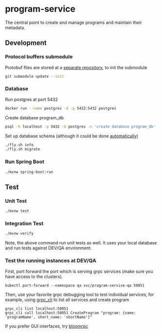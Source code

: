 # program-service

The central point to create and manage programs and maintain their metadata. 

## Development

### Protocol buffers submodule
Protobuf files are stored at a [separate repository](https://github.com/icgc-argo/argo-proto), to init the submodule

```sh
git submodule update --init
```

### Database
Run postgres at port 5432

```sh
docker run --name postgres -d -p 5432:5432 postgres
```

Create database program_db
```sh
psql -h localhost -p 5432 -U postgres -c 'create database program_db'
```

Set up database schema (although it could be done [automatically](https://github.com/spring-projects/spring-boot/blob/v2.1.5.RELEASE/spring-boot-project/spring-boot-autoconfigure/src/main/java/org/springframework/boot/autoconfigure/flyway/FlywayProperties.java))

```sh
./fly.sh info
./fly.sh migrate
```

### Run Spring Boot
```sh
./mvnw spring-boot:run
```

## Test

### Unit Test
```sh
./mvnw test
```

### Integration Test
```sh
./mvnw verify
```
Note, the above command run unit tests as well. It uses your local database and run tests against DEV/QA environment.

### Test the running instances at DEV/QA
First, port forward the port which is serving grpc services (make sure you have access to the clusters).

```
kubectl port-forward --namespace qa svc/program-service-qa 50051
```

Then, use your favorite grpc debugging tool to test individual services, for example, using [grpc_cli](https://github.com/grpc/grpc/blob/master/doc/command_line_tool.md) to list all services and create program

```
grpc_cli list localhost:50051
grpc_cli call localhost:50051 CreateProgram "program: {name: 'programName', short_name: 'shortName'}"
```

If you prefer GUI interfaces, try [bloomrpc](https://github.com/uw-labs/bloomrpc)


